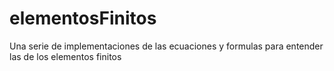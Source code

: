 # elementosFinitos
Una serie de implementaciones de las ecuaciones y formulas para entender las de los elementos finitos 
